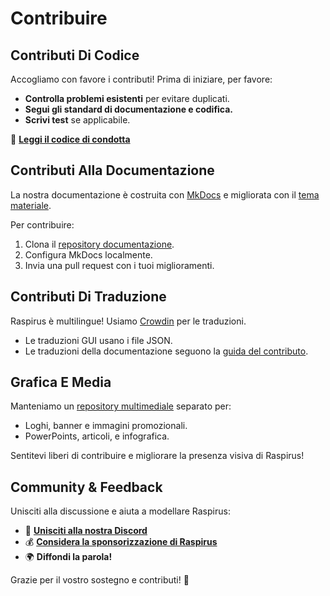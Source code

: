 # Contribuire

## Contributi Di Codice

Accogliamo con favore i contributi! Prima di iniziare, per favore:

- **Controlla problemi esistenti** per evitare duplicati.
- **Segui gli standard di documentazione e codifica.**
- **Scrivi test** se applicabile.

🔗 **[Leggi il codice di condotta](https://github.com/Raspirus/docs/blob/main/CODE_OF_CONDUCT.md)**

## Contributi Alla Documentazione

La nostra documentazione è costruita con [MkDocs](https://www.mkdocs.org/user-guide/installation/) e migliorata con il [tema materiale](https://squidfunk.github.io/mkdocs-material/reference/).

Per contribuire:

1. Clona il [repository documentazione](https://github.com/Raspirus/docs).
2. Configura MkDocs localmente.
3. Invia una pull request con i tuoi miglioramenti.

## Contributi Di Traduzione

Raspirus è multilingue! Usiamo [Crowdin](https://crowdin.com/project/raspirus) per le traduzioni.

- Le traduzioni GUI usano i file JSON.
- Le traduzioni della documentazione seguono la [guida del contributo](https://raspirus.github.io/docs/guides).

## Grafica E Media

Manteniamo un [repository multimediale](https://github.com/Raspirus/media) separato per:

- Loghi, banner e immagini promozionali.
- PowerPoints, articoli, e infografica.

Sentitevi liberi di contribuire e migliorare la presenza visiva di Raspirus!

## Community & Feedback

Unisciti alla discussione e aiuta a modellare Raspirus:

- 💬 **[Unisciti alla nostra Discord](https://discord.gg/Vx7fW9PA8B)**
- 💰 **[Considera la sponsorizzazione di Raspirus](https://github.com/sponsors/Raspirus)**
- 🌍 **Diffondi la parola!**

Grazie per il vostro sostegno e contributi! 🚀
